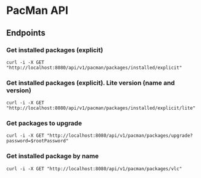 # PacMan API

## Endpoints

### Get installed packages (explicit)
```commandline
curl -i -X GET "http://localhost:8080/api/v1/pacman/packages/installed/explicit"
```

### Get installed packages (explicit). Lite version (name and version)
```commandline
curl -i -X GET "http://localhost:8080/api/v1/pacman/packages/installed/explicit/lite"
```

### Get packages to upgrade
```commandline
curl -i -X GET "http://localhost:8080/api/v1/pacman/packages/upgrade?password=$rootPassword"
```

### Get installed package by name
```commandline
curl -i -X GET "http://localhost:8080/api/v1/pacman/packages/vlc"
```